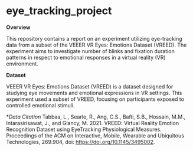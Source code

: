 # eye_tracking_project

**Overview**

This repository contains a report on an experiment utilizing eye-tracking data from a subset of the VEEER VR Eyes: Emotions Dataset (VREED). The experiment aims to investigate number of blinks and fixation duration patterns in respect to emotional responses in a virtual reality (VR) environment.

**Dataset**

VEEER VR Eyes: Emotions Dataset (VREED) is a dataset designed for studying eye movements and emotional expressions in VR settings. This experiment used a subset of VREED, focusing on participants exposed to controlled emotional stimuli.

**Data Citation*
Tabbaa, L., Searle, R., Ang, C.S., Bafti, S.B., Hossain, M.M., Intarasirisawat, J., and Glancy, M. 2021. VREED: Virtual Reality Emotion Recognition Dataset using EyeTracking Physiological Measures. Proceedings of the ACM on Interactive, Mobile, Wearable and Ubiquitous Technologies, 269.904, doi: https://doi.org/10.1145/3495002.

